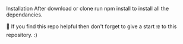 Installation
After download or clone run npm install to install all the dependancies.

🙏 If you find this repo helpful then don't forget to give a start ❇️ to this repository. :)
